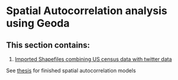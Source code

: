 # Spatial Autocorrelation analysis using Geoda
## This section contains:

1. [Imported Shapefiles combining US census data with twitter data](https://github.com/kthomas14/Neighborhoods_and_depression/tree/main/Geoda/dep_vars_shapefile)

See [thesis](https://knowledge.uchicago.edu/record/3803?&ln=en) for finished spatial autocorrelation models
